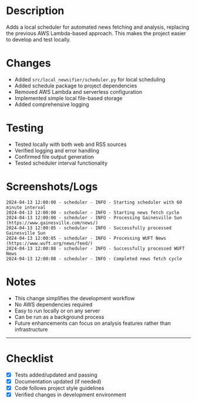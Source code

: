 # Description

Adds a local scheduler for automated news fetching and analysis, replacing the previous AWS Lambda-based approach. This makes the project easier to develop and test locally.

# Changes

- Added `src/local_newsifier/scheduler.py` for local scheduling
- Added schedule package to project dependencies
- Removed AWS Lambda and serverless configuration
- Implemented simple local file-based storage
- Added comprehensive logging

# Testing

- Tested locally with both web and RSS sources
- Verified logging and error handling
- Confirmed file output generation
- Tested scheduler interval functionality

# Screenshots/Logs

```
2024-04-13 12:00:00 - scheduler - INFO - Starting scheduler with 60 minute interval
2024-04-13 12:00:00 - scheduler - INFO - Starting news fetch cycle
2024-04-13 12:00:00 - scheduler - INFO - Processing Gainesville Sun (https://www.gainesville.com/news/)
2024-04-13 12:00:05 - scheduler - INFO - Successfully processed Gainesville Sun
2024-04-13 12:00:05 - scheduler - INFO - Processing WUFT News (https://www.wuft.org/news/feed/)
2024-04-13 12:00:08 - scheduler - INFO - Successfully processed WUFT News
2024-04-13 12:00:08 - scheduler - INFO - Completed news fetch cycle
```

# Notes

- This change simplifies the development workflow
- No AWS dependencies required
- Easy to run locally or on any server
- Can be run as a background process
- Future enhancements can focus on analysis features rather than infrastructure

---

# Checklist
* [x] Tests added/updated and passing
* [x] Documentation updated (if needed)
* [x] Code follows project style guidelines
* [x] Verified changes in development environment